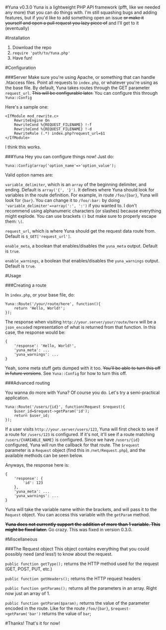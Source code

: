 #Yuna v0.3.0
Yuna is a lightweight PHP API framework (pfft, like we needed any more) that you can do things with.
I'm still squashing bugs and adding features, but if you'd like to add something open an issue ~~or make it yourself and open a pull request you lazy piece of~~ and I'll get to it (eventually)

#Installation
1. Download the repo
2. `require 'path/to/Yuna.php'`
3. Have fun!

#Configuration

###Server
Make sure you're using Apache, or something that can handle .htaccess files. Point all requests to `index.php`, or whatever you're using as the base file.
By default, Yuna takes routes through the GET parameter `request_url`. ~~This will be configurable later.~~ You can configure this through `Yuna::Config`

Here's a sample one:
```
<IfModule mod_rewrite.c>
	RewriteEngine On
	RewriteCond %{REQUEST_FILENAME} !-f
	RewriteCond %{REQUEST_FILENAME} !-d
	RewriteRule (.*) index.php?request_url=$1
</IfModule>
```
I think this works.

###Yuna
Hey you can configure things now! Just do:
```
Yuna::Config(array('option_name'=>'option_value');
```

Valid option names are:

`variable_delimiter`, which is an `array` of the beginning delimiter, and ending. Default is `array('{', '}')`. It defines where Yuna should look for variables in the route definition. For example, in route `/foo/{bar}`, Yuna will look for `{bar}`. You can change it to `/foo/:bar:` by doing `'variable_delimiter'=>array(':', ':')` if you wanted to. I don't recommend using alphanumeric characters (or slashes) because everything might explode. You can use brackets `()` but make sure to properly escape them: `\(`.

`request_url`, which is where Yuna should get the request data route from. Default is `$_GET['request_url']`.

`enable_meta`, a boolean that enables/disables the `yuna_meta` output. Default is `true`.

`enable_warnings`, a boolean that enables/disables the `yuna_warnings` output. Default is `true`.

#Usage

###Creating a route

In `index.php`, or your base file, do:
```
Yuna::Route('/your/route/here', function(){
	return 'Hello, World!';
});
```

The response when visiting `http://your.server/your/route/here` will be a `json_encode`d representation of what is returned from that function.
In this case, the response would be:

```
{
	'response': 'Hello, World!',
	'yuna_meta': ...
	'yuna_warnings': ...
}
```
Yeah, some meta stuff gets dumped with it too. ~~You'll be able to turn this off in future versions~~. See `Yuna::Config` for how to turn this off.

###Advanced routing

You wanna do more with Yuna? Of course you do. Let's try a semi-practical application.

```
Yuna::Route('/users/{id}', function(Request $request){
	$user_id=$request->getParam('id');
	return $user_id;
});
```

If a user visits `http://your.server/users/123`, Yuna will first check to see if a route for `/users/123` is configured. If it's not, it'll see if a route matching `/users/{VARIABLE_NAME}` is configured. Since we have `/users/{id}` configured, Yuna will run the callback for that route. The `$request` parameter is a `Request` object (find this in `/net/Request.php`), and the available methods can be seen below.

Anyways, the response here is:
```
{
	'response': {
		'id': 123
	},
	'yuna_meta': ...
	'yuna_warnings': ...
}
```
Yuna will take the variable name within the brackets, and will pass it to the `Request` object. You can access this variable with the `getParam` method.

~~**Yuna does not currently support the addition of more than 1 variable. This might be fixed later.**~~
Go crazy. This was fixed in version 0.3.0.

#Miscellaneous

###The Request object
This object contains everything that you could possibly need (and less!) to know about the request.

`public function getType();`        returns the HTTP method used for the request (GET, POST, PUT, etc.)

`public function getHeaders();`     returns the HTTP request headers

`public function getParams();`      returns all the parameters in an array. Right now just an array of 1.

`public function getParam($param);` returns the value of the parameter encoded in the route. Like for the route `/foo/{bar}`, `$request->getParam('bar')` returns the value of `bar`;



#Thanks!
That's it for now!
